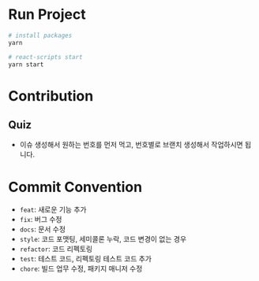 # Run Project

```bash
# install packages
yarn

# react-scripts start
yarn start

```

# Contribution

## Quiz

- 이슈 생성해서 원하는 번호를 먼저 먹고, 번호별로 브랜치 생성해서 작업하시면 됩니다.

# Commit Convention

- `feat`: 새로운 기능 추가
- `fix`: 버그 수정
- `docs`: 문서 수정
- `style`: 코드 포맷팅, 세미콜론 누락, 코드 변경이 없는 경우
- `refactor`: 코드 리펙토링
- `test`: 테스트 코드, 리펙토링 테스트 코드 추가
- `chore`: 빌드 업무 수정, 패키지 매니저 수정
